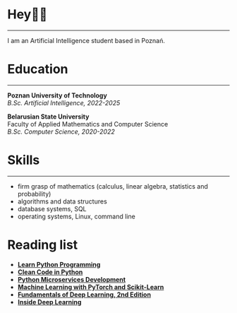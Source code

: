 # Hey👋🏻
---

I am an Artificial Intelligence student based in Poznań.

# Education
---
**Poznan University of Technology**  
*B.Sc. Artificial Intelligence, 2022-2025*  


**Belarusian State University**  
Faculty of Applied Mathematics and Computer Science  
*B.Sc. Computer Science, 2020-2022*  

# Skills
---

- firm grasp of mathematics (calculus, linear algebra, statistics and probability)
- algorithms and data structures
- database systems, SQL
- operating systems, Linux, command line

# Reading list

- [**Learn Python Programming**](https://www.packtpub.com/product/learn-python-programming-third-edition/9781801815093)
- [**Clean Code in Python**](https://www.packtpub.com/product/clean-code-in-python-second-edition/9781800560215)
- [**Python Microservices Development**](https://www.packtpub.com/product/python-microservices-development-second-edition/9781801076302)
- [**Machine Learning with PyTorch and Scikit-Learn**](https://www.packtpub.com/product/machine-learning-with-pytorch-and-scikit-learn/9781801819312)
- [**Fundamentals of Deep Learning, 2nd Edition**](https://www.oreilly.com/library/view/fundamentals-of-deep/9781492082170/)
- [**Inside Deep Learning**](https://www.manning.com/books/inside-deep-learning)
